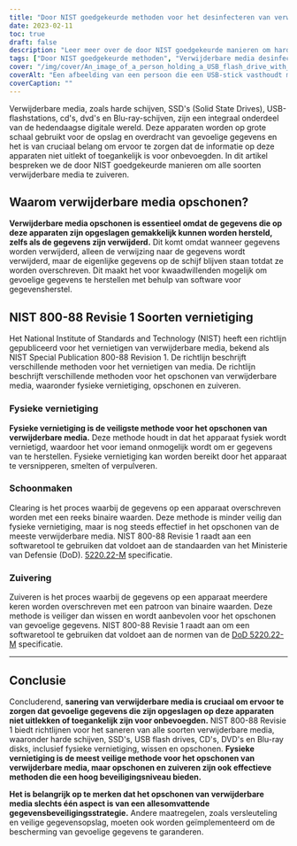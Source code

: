 ```yaml
---
title: "Door NIST goedgekeurde methoden voor het desinfecteren van verwisselbare media"
date: 2023-02-11
toc: true
draft: false
description: "Leer meer over de door NIST goedgekeurde manieren om harde schijven, SSD's, USB flash drives, CD's, DVD's en Blu-ray disks te zuiveren om gevoelige gegevens te beschermen tegen ongeautoriseerde toegang."
tags: ["Door NIST goedgekeurde methoden", "Verwijderbare media desinfecteren", "Harde schijven", "SSD's", "USB-sticks", "CD's", "DVD's", "Blu-ray schijven", "Gegevensbeveiliging", "Bescherming van gevoelige gegevens"]
cover: "/img/cover/An_image_of_a_person_holding_a_USB_flash_drive_with_a_shreder.png"
coverAlt: "Een afbeelding van een persoon die een USB-stick vasthoudt met een papierversnipperaar op de achtergrond"
coverCaption: ""
---
```


Verwijderbare media, zoals harde schijven, SSD's (Solid State Drives), USB-flashstations, cd's, dvd's en Blu-ray-schijven, zijn een integraal onderdeel van de hedendaagse digitale wereld. Deze apparaten worden op grote schaal gebruikt voor de opslag en overdracht van gevoelige gegevens en het is van cruciaal belang om ervoor te zorgen dat de informatie op deze apparaten niet uitlekt of toegankelijk is voor onbevoegden. In dit artikel bespreken we de door NIST goedgekeurde manieren om alle soorten verwijderbare media te zuiveren.

## Waarom verwijderbare media opschonen?

**Verwijderbare media opschonen is essentieel omdat de gegevens die op deze apparaten zijn opgeslagen gemakkelijk kunnen worden hersteld, zelfs als de gegevens zijn verwijderd.** Dit komt omdat wanneer gegevens worden verwijderd, alleen de verwijzing naar de gegevens wordt verwijderd, maar de eigenlijke gegevens op de schijf blijven staan totdat ze worden overschreven. Dit maakt het voor kwaadwillenden mogelijk om gevoelige gegevens te herstellen met behulp van software voor gegevensherstel.

## NIST 800-88 Revisie 1 Soorten vernietiging

Het National Institute of Standards and Technology (NIST) heeft een richtlijn gepubliceerd voor het vernietigen van verwijderbare media, bekend als NIST Special Publication 800-88 Revision 1. De richtlijn beschrijft verschillende methoden voor het vernietigen van media. De richtlijn beschrijft verschillende methoden voor het opschonen van verwijderbare media, waaronder fysieke vernietiging, opschonen en zuiveren.

### Fysieke vernietiging

**Fysieke vernietiging is de veiligste methode voor het opschonen van verwijderbare media.** Deze methode houdt in dat het apparaat fysiek wordt vernietigd, waardoor het voor iemand onmogelijk wordt om er gegevens van te herstellen. Fysieke vernietiging kan worden bereikt door het apparaat te versnipperen, smelten of verpulveren.

### Schoonmaken

Clearing is het proces waarbij de gegevens op een apparaat overschreven worden met een reeks binaire waarden. Deze methode is minder veilig dan fysieke vernietiging, maar is nog steeds effectief in het opschonen van de meeste verwijderbare media. NIST 800-88 Revisie 1 raadt aan een softwaretool te gebruiken dat voldoet aan de standaarden van het Ministerie van Defensie (DoD). [5220.22-M](https://simeononsecurity.ch/articles/dod-5220.22-m-data-sanitization-summarized/) specificatie.

### Zuivering

Zuiveren is het proces waarbij de gegevens op een apparaat meerdere keren worden overschreven met een patroon van binaire waarden. Deze methode is veiliger dan wissen en wordt aanbevolen voor het opschonen van gevoelige gegevens. NIST 800-88 Revisie 1 raadt aan om een softwaretool te gebruiken dat voldoet aan de normen van de [DoD 5220.22-M](https://simeononsecurity.ch/articles/dod-5220.22-m-data-sanitization-summarized/) specificatie.

__________________________________________

## Conclusie

Concluderend, **sanering van verwijderbare media is cruciaal om ervoor te zorgen dat gevoelige gegevens die zijn opgeslagen op deze apparaten niet uitlekken of toegankelijk zijn voor onbevoegden.** NIST 800-88 Revisie 1 biedt richtlijnen voor het saneren van alle soorten verwijderbare media, waaronder harde schijven, SSD's, USB flash drives, CD's, DVD's en Blu-ray disks, inclusief fysieke vernietiging, wissen en opschonen. **Fysieke vernietiging is de meest veilige methode voor het opschonen van verwijderbare media, maar opschonen en zuiveren zijn ook effectieve methoden die een hoog beveiligingsniveau bieden.**

**Het is belangrijk op te merken dat het opschonen van verwijderbare media slechts één aspect is van een allesomvattende gegevensbeveiligingsstrategie.** Andere maatregelen, zoals versleuteling en veilige gegevensopslag, moeten ook worden geïmplementeerd om de bescherming van gevoelige gegevens te garanderen.

